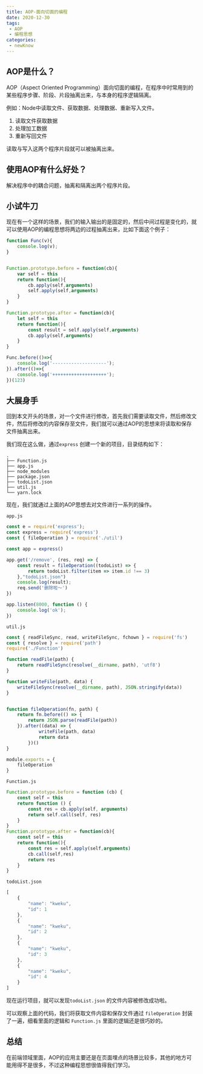 ```yaml
---
title: AOP-面向切面的编程
date: 2020-12-30
tags:
 - AOP
 - 编程思想
categories: 
 - newKnow
---
```




## AOP是什么？

AOP（Aspect Oriented Programming）面向切面的编程，在程序中时常用到的某些程序步骤、阶段、片段抽离出来，与本身的程序逻辑隔离。

例如：Node中读取文件、获取数据、处理数据、重新写入文件。

1. 读取文件获取数据
2. 处理加工数据
3. 重新写回文件

读取与写入这两个程序片段就可以被抽离出来。

## 使用AOP有什么好处？

解决程序中的耦合问题，抽离和隔离出两个程序片段。

## 小试牛刀

现在有一个这样的场景，我们的输入输出的是固定的，然后中间过程是变化的，就可以使用AOP的编程思想将两边的过程抽离出来，比如下面这个例子：

```js
function Func(v){
    console.log(v);
}


Function.prototype.before = function(cb){
    var self = this
    return function(){
        cb.apply(self,arguments)
        self.apply(self,arguments)
    }
}

Function.prototype.after = function(cb){
    let self = this
    return function(){
        const result = self.apply(self,arguments)
        cb.apply(self,arguments)
    }
}

Func.before(()=>{
    console.log('--------------------');
}).after(()=>{
    console.log('++++++++++++++++++++');
})(123)

```

## 大展身手

 回到本文开头的场景，对一个文件进行修改，首先我们需要读取文件，然后修改文件，然后将修改的内容保存至文件，我们就可以通过AOP的思想来将读取和保存文件抽离出来。

我们现在这么做，通过`express` 创建一个新的项目，目录结构如下：

```
.
├── Function.js
├── app.js
├── node_modules
├── package.json
├── todoList.json
├── util.js
└── yarn.lock
```

 现在，我们就通过上面的AOP思想去对文件进行一系列的操作。

`app.js`

```js
const e = require('express');
const express = require('express')
const { fileOperation } = require('./util')

const app = express()

app.get('/remove', (res, req) => {
    const result = fileOperation((todoList) => {
        return todoList.filter(item => item.id !== 3)
    },"todoList.json")
    console.log(result);
    req.send('删除啦～')
})

app.listen(8000, function () {
    console.log('ok');
})
```

`util.js`

```js
const { readFileSync, read, writeFileSync, fchown } = require('fs')
const { resolve } = require('path')
require('./Function')

function readFile(path) {
    return readFileSync(resolve(__dirname, path), 'utf8')
}

function writeFile(path, data) {
    writeFileSync(resolve(__dirname, path), JSON.stringify(data))
}


function fileOperation(fn, path) {
    return fn.before(() => {
        return JSON.parse(readFile(path))
    }).after((data) => {
            writeFile(path, data)
            return data
        })()
}

module.exports = {
    fileOperation
}
```

`Function.js`

```js
Function.prototype.before = function (cb) {
    const self = this
    return function () {
        const res = cb.apply(self, arguments)
        return self.call(self, res)
    }
}
Function.prototype.after = function(cb){
    const self = this
    return function(){
        const res = self.apply(self,arguments)
        cb.call(self,res)
        return res
    }
}
```

`todoList.json`

```js
[
    {
        "name": "kweku",
        "id": 1
    },
    {
        "name": "kweku",
        "id": 2
    },
    {
        "name": "kweku",
        "id": 3
    },
    {
        "name": "kweku",
        "id": 4
    }
]
```

现在运行项目，就可以发现`todoList.json` 的文件内容被修改成功啦。

可以观察上面的代码，我们将获取文件内容和保存文件通过 `fileOperation` 封装了一遍，细看里面的逻辑和 `Function.js` 里面的逻辑还是很巧妙的。

## 总结

在前端领域里面，AOP的应用主要还是在页面埋点的场景比较多，其他的地方可能用得不是很多，不过这种编程思想很值得我们学习。